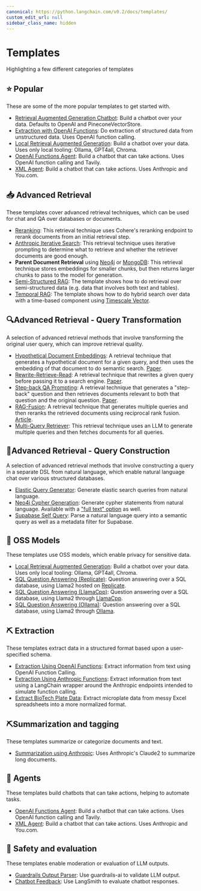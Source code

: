 ```yaml
---
canonical: https://python.langchain.com/v0.2/docs/templates/
custom_edit_url: null
sidebar_class_name: hidden
---
```


# Templates

Highlighting a few different categories of templates

## ⭐ Popular

These are some of the more popular templates to get started with.

- [Retrieval Augmented Generation Chatbot](/docs/templates/rag-conversation): Build a chatbot over your data. Defaults to OpenAI and PineconeVectorStore.
- [Extraction with OpenAI Functions](/docs/templates/extraction-openai-functions): Do extraction of structured data from unstructured data. Uses OpenAI function calling.
- [Local Retrieval Augmented Generation](/docs/templates/rag-chroma-private): Build a chatbot over your data. Uses only local tooling: Ollama, GPT4all, Chroma.
- [OpenAI Functions Agent](/docs/templates/openai-functions-agent): Build a chatbot that can take actions. Uses OpenAI function calling and Tavily.
- [XML Agent](/docs/templates/xml-agent): Build a chatbot that can take actions. Uses Anthropic and You.com.


## 📥 Advanced Retrieval

These templates cover advanced retrieval techniques, which can be used for chat and QA over databases or documents.

- [Reranking](/docs/templates/rag-pinecone-rerank): This retrieval technique uses Cohere's reranking endpoint to rerank documents from an initial retrieval step.
- [Anthropic Iterative Search](/docs/templates/anthropic-iterative-search): This retrieval technique uses iterative prompting to determine what to retrieve and whether the retriever documents are good enough.
- **Parent Document Retrieval** using [Neo4j](/docs/templates/neo4j-parent) or [MongoDB](/docs/templates/mongo-parent-document-retrieval): This retrieval technique stores embeddings for smaller chunks, but then returns larger chunks to pass to the model for generation.
- [Semi-Structured RAG](/docs/templates/rag-semi-structured): The template shows how to do retrieval over semi-structured data (e.g. data that involves both text and tables).
- [Temporal RAG](/docs/templates/rag-timescale-hybrid-search-time): The template shows how to do hybrid search over data with a time-based component using [Timescale Vector](https://www.timescale.com/ai?utm_campaign=vectorlaunch&utm_source=langchain&utm_medium=referral).

## 🔍Advanced Retrieval - Query Transformation

A selection of advanced retrieval methods that involve transforming the original user query, which can improve retrieval quality.

- [Hypothetical Document Embeddings](/docs/templates/hyde): A retrieval technique that generates a hypothetical document for a given query, and then uses the embedding of that document to do semantic search. [Paper](https://arxiv.org/abs/2212.10496).
- [Rewrite-Retrieve-Read](/docs/templates/rewrite-retrieve-read): A retrieval technique that rewrites a given query before passing it to a search engine. [Paper](https://arxiv.org/abs/2305.14283).
- [Step-back QA Prompting](/docs/templates/stepback-qa-prompting): A retrieval technique that generates a "step-back" question and then retrieves documents relevant to both that question and the original question. [Paper](https://arxiv.org/abs//2310.06117).
- [RAG-Fusion](/docs/templates/rag-fusion): A retrieval technique that generates multiple queries and then reranks the retrieved documents using reciprocal rank fusion. [Article](https://towardsdatascience.com/forget-rag-the-future-is-rag-fusion-1147298d8ad1).
- [Multi-Query Retriever](/docs/templates/rag-pinecone-multi-query): This retrieval technique uses an LLM to generate multiple queries and then fetches documents for all queries.


## 🧠Advanced Retrieval - Query Construction

A selection of advanced retrieval methods that involve constructing a query in a separate DSL from natural language, which enable natural language chat over various structured databases.

- [Elastic Query Generator](/docs/templates/elastic-query-generator): Generate elastic search queries from natural language.
- [Neo4j Cypher Generation](/docs/templates/neo4j-cypher): Generate cypher statements from natural language. Available with a ["full text" option](/docs/templates/neo4j-cypher-ft) as well.
- [Supabase Self Query](/docs/templates/self-query-supabase): Parse a natural language query into a semantic query as well as a metadata filter for Supabase.

## 🦙 OSS Models

These templates use OSS models, which enable privacy for sensitive data.

- [Local Retrieval Augmented Generation](/docs/templates/rag-chroma-private): Build a chatbot over your data. Uses only local tooling: Ollama, GPT4all, Chroma.
- [SQL Question Answering (Replicate)](/docs/templates/sql-llama2): Question answering over a SQL database, using Llama2 hosted on [Replicate](https://replicate.com/).
- [SQL Question Answering (LlamaCpp)](/docs/templates/sql-llamacpp): Question answering over a SQL database, using Llama2 through [LlamaCpp](https://github.com/ggerganov/llama.cpp).
- [SQL Question Answering (Ollama)](/docs/templates/sql-ollama): Question answering over a SQL database, using Llama2 through [Ollama](https://github.com/jmorganca/ollama).

## ⛏️ Extraction

These templates extract data in a structured format based upon a user-specified schema.

- [Extraction Using OpenAI Functions](/docs/templates/extraction-openai-functions): Extract information from text using OpenAI Function Calling.
- [Extraction Using Anthropic Functions](/docs/templates/extraction-anthropic-functions): Extract information from text using a LangChain wrapper around the Anthropic endpoints intended to simulate function calling.
- [Extract BioTech Plate Data](/docs/templates/plate-chain): Extract microplate data from messy Excel spreadsheets into a more normalized format.

## ⛏️Summarization and tagging

These templates summarize or categorize documents and text. 

- [Summarization using Anthropic](/docs/templates/summarize-anthropic): Uses Anthropic's Claude2 to summarize long documents.

## 🤖 Agents

These templates build chatbots that can take actions, helping to automate tasks.

- [OpenAI Functions Agent](/docs/templates/openai-functions-agent): Build a chatbot that can take actions. Uses OpenAI function calling and Tavily.
- [XML Agent](/docs/templates/xml-agent): Build a chatbot that can take actions. Uses Anthropic and You.com.

## :rotating_light: Safety and evaluation

These templates enable moderation or evaluation of LLM outputs.

- [Guardrails Output Parser](/docs/templates/guardrails-output-parser): Use guardrails-ai to validate LLM output.
- [Chatbot Feedback](/docs/templates/chat-bot-feedback): Use LangSmith to evaluate chatbot responses.